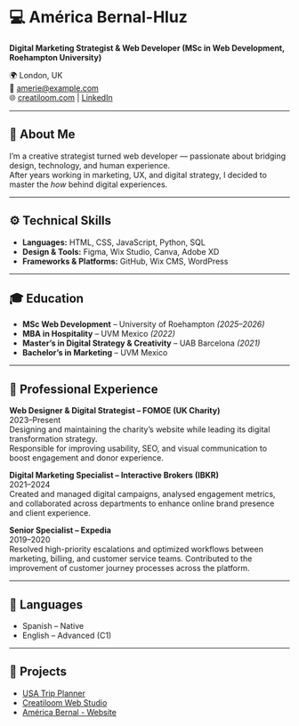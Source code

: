 # 💻 América Bernal-Hluz  
**Digital Marketing Strategist & Web Developer (MSc in Web Development, Roehampton University)**  

🌍 London, UK  
📧 amerie@example.com  
🌐 [creatiloom.com](https://creatiloom.com) | [LinkedIn](https://linkedin.com/in/americabernal)  

---

## 🧠 About Me
I’m a creative strategist turned web developer — passionate about bridging design, technology, and human experience.  
After years working in marketing, UX, and digital strategy, I decided to master the *how* behind digital experiences.  

---

## ⚙️ Technical Skills
- **Languages:** HTML, CSS, JavaScript, Python, SQL  
- **Design & Tools:** Figma, Wix Studio, Canva, Adobe XD  
- **Frameworks & Platforms:** GitHub, Wix CMS, WordPress  

---

## 🎓 Education
- **MSc Web Development** – University of Roehampton *(2025–2026)*  
- **MBA in Hospitality** – UVM Mexico *(2022)*  
- **Master’s in Digital Strategy & Creativity** – UAB Barcelona *(2021)*  
- **Bachelor’s in Marketing** – UVM Mexico  

---

## 💼 Professional Experience

**Web Designer & Digital Strategist – FOMOE (UK Charity)**  
2023–Present  
Designing and maintaining the charity’s website while leading its digital transformation strategy.  
Responsible for improving usability, SEO, and visual communication to boost engagement and donor experience.  

**Digital Marketing Specialist – Interactive Brokers (IBKR)**  
2021–2024  
Created and managed digital campaigns, analysed engagement metrics, and collaborated across departments to enhance online brand presence and client experience.  

**Senior Specialist – Expedia**  
2019–2020  
Resolved high-priority escalations and optimized workflows between marketing, billing, and customer service teams. Contributed to the improvement of customer journey processes across the platform.

---

## 💬 Languages
- Spanish – Native  
- English – Advanced (C1)  

---

## 🌟 Projects
- [USA Trip Planner](https://www.usa-trip-planner.com/)  
- [Creatiloom Web Studio](https://creatiloom.com)  
- [América Bernal - Website](https://americabernal.com)
